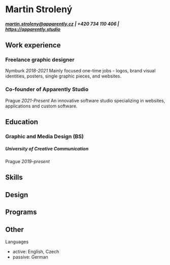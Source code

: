 # Martin Strolený
##### martin.stroleny@apparently.cz | +420 734 110 406 | https://apparently.studio

## Work experience

### Freelance graphic designer
Nymburk *2018-2021*
Mainly focused one-time jobs - logos, brand visual identities, posters, single graphic pieces, and websites.
### Co-founder of Apparently Studio
Prague *2021-Present*
An innovative software studio specializing in websites, applications and custom software.



## Education
### Graphic and Media Design (BS)
##### University of Creative Communication
Prague *2019–present*

## Skills
Design
- 

Programs
- 

Other
- 

Languages
- active: English, Czech
- passive: German
